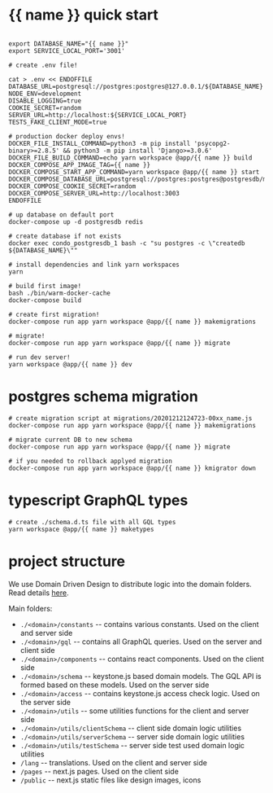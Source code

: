 # {{ name }} quick start

```

export DATABASE_NAME="{{ name }}"
export SERVICE_LOCAL_PORT='3001'

# create .env file!

cat > .env << ENDOFFILE
DATABASE_URL=postgresql://postgres:postgres@127.0.0.1/${DATABASE_NAME}
NODE_ENV=development
DISABLE_LOGGING=true
COOKIE_SECRET=random
SERVER_URL=http://localhost:${SERVICE_LOCAL_PORT}
TESTS_FAKE_CLIENT_MODE=true

# production docker deploy envs!
DOCKER_FILE_INSTALL_COMMAND=python3 -m pip install 'psycopg2-binary>=2.8.5' && python3 -m pip install 'Django>=3.0.6'
DOCKER_FILE_BUILD_COMMAND=echo yarn workspace @app/{{ name }} build
DOCKER_COMPOSE_APP_IMAGE_TAG={{ name }}
DOCKER_COMPOSE_START_APP_COMMAND=yarn workspace @app/{{ name }} start
DOCKER_COMPOSE_DATABASE_URL=postgresql://postgres:postgres@postgresdb/main
DOCKER_COMPOSE_COOKIE_SECRET=random
DOCKER_COMPOSE_SERVER_URL=http://localhost:3003
ENDOFFILE

# up database on default port
docker-compose up -d postgresdb redis

# create database if not exists
docker exec condo_postgresdb_1 bash -c "su postgres -c \"createdb ${DATABASE_NAME}\""

# install dependencies and link yarn workspaces
yarn

# build first image!
bash ./bin/warm-docker-cache
docker-compose build

# create first migration!
docker-compose run app yarn workspace @app/{{ name }} makemigrations

# migrate!
docker-compose run app yarn workspace @app/{{ name }} migrate

# run dev server!
yarn workspace @app/{{ name }} dev
```

# postgres schema migration

```
# create migration script at migrations/20201212124723-00xx_name.js
docker-compose run app yarn workspace @app/{{ name }} makemigrations

# migrate current DB to new schema
docker-compose run app yarn workspace @app/{{ name }} migrate

# if you needed to rollback applyed migration
docker-compose run app yarn workspace @app/{{ name }} kmigrator down
```

# typescript GraphQL types

```
# create ./schema.d.ts file with all GQL types
yarn workspace @app/{{ name }} maketypes
```

# project structure

We use Domain Driven Design to distribute logic into the domain folders.
Read details [here](./domains/README.md).

Main folders:
 - `./<domain>/constants` -- contains various constants. Used on the client and server side
 - `./<domain>/gql` -- contains all GraphQL queries. Used on the server and client side
 - `./<domain>/components` -- contains react components. Used on the client side
 - `./<domain>/schema` -- keystone.js based domain models. The GQL API is formed based on these models. Used on the server side
 - `./<domain>/access` -- contains keystone.js access check logic. Used on the server side
 - `./<domain>/utils` -- some utilities functions for the client and server side
 - `./<domain>/utils/clientSchema` -- client side domain logic utilities
 - `./<domain>/utils/serverSchema` -- server side domain logic utilities
 - `./<domain>/utils/testSchema` -- server side test used domain logic utilities
 - `/lang` -- translations. Used on the client and server side
 - `/pages` -- next.js pages. Used on the client side
 - `/public` -- next.js static files like design images, icons
